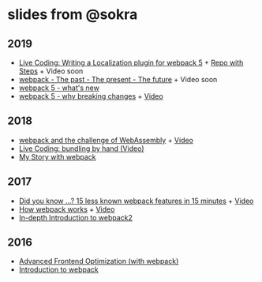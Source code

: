 # slides from @sokra

## 2019

* [Live Coding: Writing a Localization plugin for webpack 5](https://raw.githubusercontent.com/sokra/slides/master/data/Writing-a-Localization-plugin-for-webpack-5.pdf) + [Repo with Steps](https://github.com/sokra/localization-plugin-talk/commits/master) + Video soon
* [webpack - The past - The present - The future](https://raw.githubusercontent.com/sokra/slides/master/data/webpack-past-present-future.pdf) + Video soon
* [webpack 5 - what's new](https://raw.githubusercontent.com/sokra/slides/master/data/webpack-5-whats-new.pdf)
* [webpack 5 - why breaking changes](https://raw.githubusercontent.com/sokra/slides/master/data/webpack-5-why-breaking-changes.pdf) + [Video](https://www.youtube.com/watch?v=p-MhcctQBlY)

## 2018

* [webpack and the challenge of WebAssembly](https://raw.githubusercontent.com/sokra/slides/master/data/webpack-wasm-challenge.pdf) + [Video](https://www.youtube.com/watch?v=k86Z_6_BJy0)
* [Live Coding: bundling by hand (Video)](https://www.youtube.com/watch?v=UNMkLHzofQI)
* [My Story with webpack](https://raw.githubusercontent.com/sokra/slides/master/data/MyWebpackStory.pdf)

## 2017

* [Did you know ...? 15 less known webpack features in 15 minutes](https://raw.githubusercontent.com/sokra/slides/master/data/15-less-know-webpack-features.pdf) + [Video](https://www.youtube.com/watch?v=2EaP3a6E4B0)
* [How webpack works](https://raw.githubusercontent.com/sokra/slides/master/data/how-webpack-works.pdf) + [Video](https://www.youtube.com/watch?v=CA-upQKYjYc)
* [In-depth Introduction to webpack2](http://sokra.github.io/slides/webpack2/)

## 2016

* [Advanced Frontend Optimization (with webpack)](http://sokra.github.io/slides/frontend-optimize/)
* [Introduction to webpack](http://sokra.github.io/slides/webpack/)


